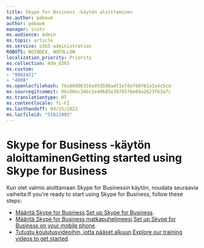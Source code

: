 ```yaml
---
title: Skype for Business -käytön aloittaminen
ms.author: pebaum
author: pebaum
manager: scotv
ms.audience: Admin
ms.topic: article
ms.service: o365-administration
ROBOTS: NOINDEX, NOFOLLOW
localization_priority: Priority
ms.collection: Adm_O365
ms.custom:
- "9002421"
- "4698"
ms.openlocfilehash: 76a00d06316a95d59badf1e7def60761a2a4c5cd
ms.sourcegitcommit: 8bc60ec34bc1e40685e3976576e04a2623f63a7c
ms.translationtype: HT
ms.contentlocale: fi-FI
ms.lasthandoff: 04/15/2021
ms.locfileid: "51811993"
---
```

# <a name="getting-started-using-skype-for-business"></a><span data-ttu-id="56779-102">Skype for Business -käytön aloittaminen</span><span class="sxs-lookup"><span data-stu-id="56779-102">Getting started using Skype for Business</span></span>

<span data-ttu-id="56779-103">Kun olet valmis aloittamaan Skype for Businessin käytön, noudata seuraavia vaiheita:</span><span class="sxs-lookup"><span data-stu-id="56779-103">If you're ready to start using Skype for Business, follow these steps:</span></span>

- <span data-ttu-id="56779-104">[Määritä Skype for Business](https://support.office.com/article/Set-up-Skype-for-Business-c0b4ef28-d281-4bb6-ba4d-50495d2ae24c).</span><span class="sxs-lookup"><span data-stu-id="56779-104">[Set up Skype for Business](https://support.office.com/article/Set-up-Skype-for-Business-c0b4ef28-d281-4bb6-ba4d-50495d2ae24c).</span></span>
- <span data-ttu-id="56779-105">[Määritä Skype for Business matkapuhelimeesi](https://support.office.com/article/set-up-your-mobile-apps-985ab72b-47ed-4e0b-9ee5-7376263553ca).</span><span class="sxs-lookup"><span data-stu-id="56779-105">[Set up Skype for Business on your mobile phone](https://support.office.com/article/set-up-your-mobile-apps-985ab72b-47ed-4e0b-9ee5-7376263553ca).</span></span>
- <span data-ttu-id="56779-106">[Tutustu koulutusvideoihin, jotta pääset alkuun](https://support.office.com/article/video-download-and-install-skype-for-business-9162ae37-12f9-4971-bbbe-2e4a05590f36).</span><span class="sxs-lookup"><span data-stu-id="56779-106">[Explore our training videos to get started](https://support.office.com/article/video-download-and-install-skype-for-business-9162ae37-12f9-4971-bbbe-2e4a05590f36).</span></span>
